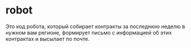 # robot
Это код робота, который собирает контракты за последнюю неделю в нужном вам регионе, формирует письмо с информацией об этих контрактах и высылает по почте.
